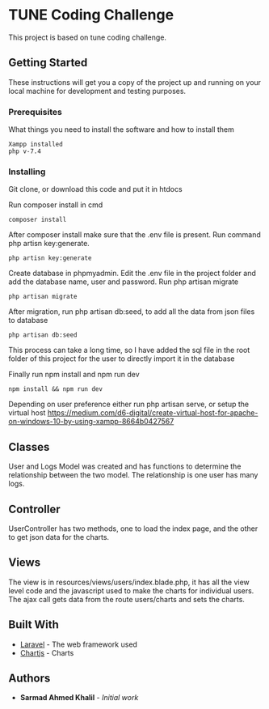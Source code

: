 # TUNE Coding Challenge

This project is based on tune coding challenge.

## Getting Started

These instructions will get you a copy of the project up and running on your local machine for development and testing purposes. 

### Prerequisites

What things you need to install the software and how to install them

```
Xampp installed
php v-7.4
```

### Installing

Git clone, or download this code and put it in htdocs

Run composer install in cmd

```
composer install
```

After composer install make sure that the .env file is present. 
Run command php artisn key:generate.
```
php artisn key:generate
```

Create database in phpmyadmin. 
Edit the .env file in the project folder and add the database name, user and password. 
Run php artisan migrate 

```
php artisan migrate
```

After migration, run php artisan db:seed, to add all the data from json files to database

```
php artisan db:seed
```
This process can take a long time, so I have added the sql file in the root folder of this project for the user to directly import it in the database

Finally run npm install and npm run dev

```
npm install && npm run dev
```

Depending on user preference either run php artisan serve, or setup the virtual host https://medium.com/d6-digital/create-virtual-host-for-apache-on-windows-10-by-using-xampp-8664b0427567

## Classes
User and Logs Model was created and has functions to determine the relationship between the two model. The relationship is one user has many logs.

## Controller
UserController has two methods, one to load the index page, and the other to get json data for the charts.

## Views
The view is in resources/views/users/index.blade.php, it has all the view level code and the javascript used to make the charts for individual users. The ajax call gets data from the route users/charts and sets the charts.

## Built With

* [Laravel](https://laravel.com/) - The web framework used
* [Chartjs](https://maven.apache.org/) - Charts

## Authors

* **Sarmad Ahmed Khalil** - *Initial work* 
